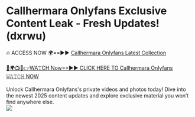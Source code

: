 # Callhermara Onlyfans Exclusive Content Leak - Fresh Updates! (dxrwu)

🔥 ACCESS NOW 🌍==►► <a href="https://tinyurl.com/kvy9nzfs" rel="nofollow">Callhermara Onlyfans Latest Collection</a>
<br><br>
[🔴🌍📺📱👉WA𝚃CH Now==►► CLICK HERE TO Callhermara Onlyfans 𝚆𝙰𝚃𝙲𝙷 NOW](https://tinyurl.com/kvy9nzfs)
<br><br>
Unlock Callhermara Onlyfans's private videos and photos today! Dive into the newest 2025 content updates and explore exclusive material you won’t find anywhere else.
<br>
<a href="https://tinyurl.com/kvy9nzfs" rel="nofollow" data-target="animated-image.originalLink"><img src="https://camo.githubusercontent.com/8a4f000d20f83aca3bf7ec5f350d767afa0574a8a352519fd8cfa583a6f93a33/68747470733a2f2f692e696d6775722e636f6d2f644a486b345a712e676966" data-canonical-src="https://i.imgur.com/dJHk4Zq.gif" style="max-width: 100%; display: inline-block;" data-target="animated-image.originalImage"></a>
<br>
